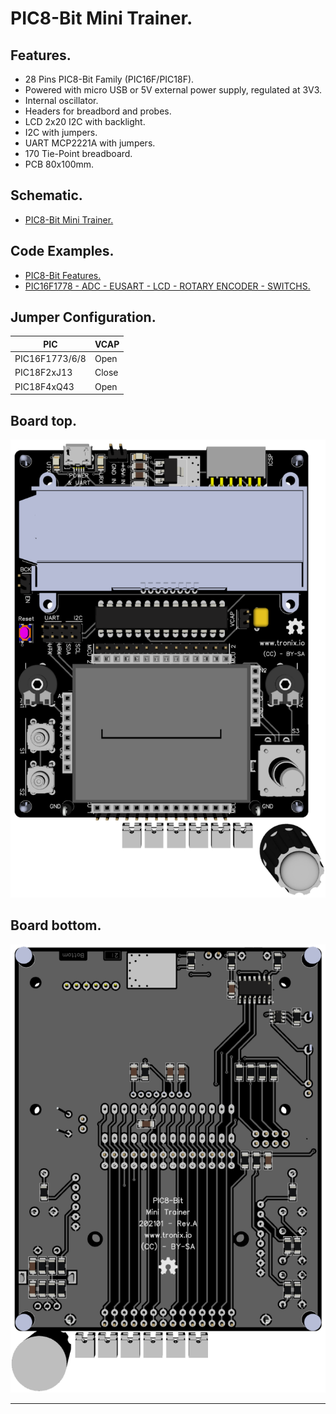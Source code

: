 # PIC8-Bit Mini Trainer.

## Features.

- 28 Pins PIC8-Bit Family (PIC16F/PIC18F).
- Powered with micro USB or 5V external power supply, regulated at 3V3.
- Internal oscillator.
- Headers for breadbord and probes.
- LCD 2x20 I2C with backlight.
- I2C with jumpers.
- UART MCP2221A with jumpers.
- 170 Tie-Point breadboard.
- PCB 80x100mm.

## Schematic.

- [PIC8-Bit Mini Trainer.](./assets/pic8bit-mini.pdf)

## Code Examples.

- [PIC8-Bit Features.](https://github.com/tronixio/trainer-boards/tree/main/boards/8bit-features)
- [PIC16F1778 - ADC - EUSART - LCD - ROTARY ENCODER - SWITCHS.](./pic16f1778.md)

## Jumper Configuration.

|PIC           |VCAP |
|--------------|-----|
|PIC16F1773/6/8|Open |
|PIC18F2xJ13   |Close|
|PIC18F4xQ43   |Open |

## Board top.

![PIC8-Bit Mini Top](./pics/pic8bit-mini-top.png)

## Board bottom.

![PIC8-Bit Mini Bottom](./pics/pic8bit-mini-bottom.png)

---